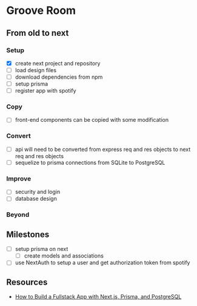 # Groove Room

## From old to next

### Setup

- [x] create next project and repository
- [ ] load design files
- [ ] download dependencies from npm
- [ ] setup prisma
- [ ] register app with spotify

### Copy

- [ ] front-end components can be copied with some modification

### Convert

- [ ] api will need to be converted from express req and res objects to next req and res objects
- [ ] sequelize to prisma connections from SQLite to PostgreSQL

### Improve

- [ ] security and login
- [ ] database design

### Beyond

## Milestones

- [ ] setup prisma on next
  - [ ] create models and associations
- [ ] use NextAuth to setup a user and get authorization token from spotify

## Resources

- [How to Build a Fullstack App with Next.js, Prisma, and PostgreSQL](https://vercel.com/guides/nextjs-prisma-postgres)
